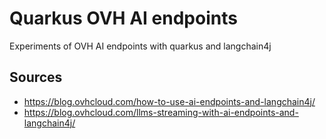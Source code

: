 # Quarkus OVH AI endpoints

Experiments of OVH AI endpoints with quarkus and langchain4j

## Sources

- https://blog.ovhcloud.com/how-to-use-ai-endpoints-and-langchain4j/
- https://blog.ovhcloud.com/llms-streaming-with-ai-endpoints-and-langchain4j/